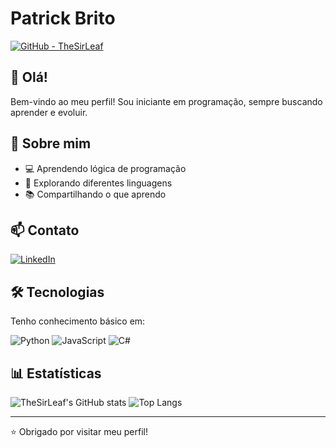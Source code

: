# Patrick Brito 

[![GitHub - TheSirLeaf](https://img.shields.io/badge/GitHub-TheSirLeaf-181717?logo=github&logoColor=ffffff)](https://github.com/TheSirLeaf)

## 👋 Olá! 

Bem-vindo ao meu perfil! Sou iniciante em programação, sempre buscando aprender e evoluir.

## 🚀 Sobre mim 

- 💻 Aprendendo lógica de programação
- 🌱 Explorando diferentes linguagens
- 📚 Compartilhando o que aprendo

## 📫 Contato 

[![LinkedIn](https://img.shields.io/badge/LinkedIn-0077B5?style=for-the-badge&logo=linkedin&logoColor=white)](https://www.linkedin.com/in/patrick-oliveira-738128345)

## 🛠️ Tecnologias 

Tenho conhecimento básico em:

![Python](https://img.shields.io/badge/-Python-3776AB?logo=python&logoColor=white&style=flat-square)
![JavaScript](https://img.shields.io/badge/-JavaScript-F7DF1E?logo=javascript&logoColor=black&style=flat-square)
![C#](https://img.shields.io/badge/-C%23-239120?logo=c-sharp&logoColor=white&style=flat-square)

## 📊 Estatísticas 

![TheSirLeaf's GitHub stats](https://github-readme-stats.vercel.app/api?username=TheSirLeaf&show_icons=true&theme=radical)
![Top Langs](https://github-readme-stats.vercel.app/api/top-langs/?username=TheSirLeaf&layout=compact&theme=radical&cache_seconds=1800)


---

⭐️ Obrigado por visitar meu perfil!
